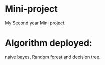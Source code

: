 # Mini-project
My Second year Mini project.
# Algorithm deployed:
naive bayes, Random forest and decision tree.
